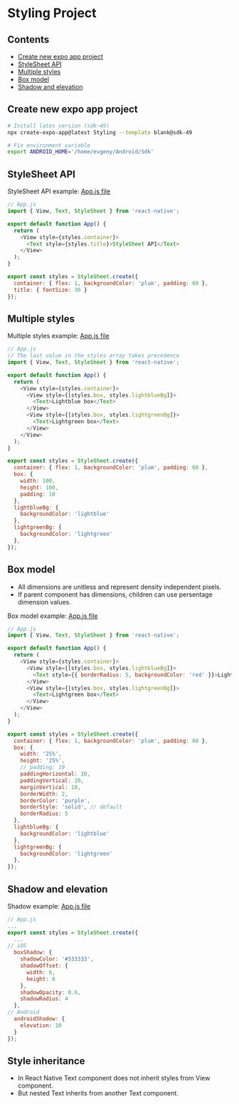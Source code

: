 # Styling Project

## Contents
* [Create new expo app project](#create-new-expo-app-project)
* [StyleSheet API](#stylesheet-api)
* [Multiple styles](#multiple-styles)
* [Box model](#box-model)
* [Shadow and elevation](#shadow-and-elevation)

## Create new expo app project
```sh
# Install lates version (sdk-49)
npx create-expo-app@latest Styling --template blank@sdk-49

# Fix environment variable
export ANDROID_HOME='/home/evgeny/Android/Sdk'
```

## StyleSheet API
StyleSheet API example:
[App.js file](https://github.com/deevgeny/react-tutorials/blob/main/react-native-tutorial/Styles/App.js)<br>
```javascript
// App.js
import { View, Text, StyleSheet } from 'react-native';

export default function App() {
  return (
    <View style={styles.container}>
      <Text style={styles.title}>StyleSheet API</Text>
    </View>
  );
}

export const styles = StyleSheet.create({
  container: { flex: 1, backgroundColor: 'plum', padding: 60 },
  title: { fontSize: 30 }
});
```

## Multiple styles
Multiple styles example:
[App.js file](https://github.com/deevgeny/react-tutorials/blob/main/react-native-tutorial/Styles/App.js)<br>
```javascript
// App.js
// The last value in the styles array takes precedence
import { View, Text, StyleSheet } from 'react-native';

export default function App() {
  return (
    <View style={styles.container}>
      <View style={[styles.box, styles.lightblueBg]}>
        <Text>Lightblue box</Text>
      </View>
      <View style={[styles.box, styles.lightgreenBg]}>
        <Text>Lightgreen box</Text>
      </View>
    </View>
  );
}

export const styles = StyleSheet.create({
  container: { flex: 1, backgroundColor: 'plum', padding: 60 },
  box: {
    width: 100,
    height: 100,
    padding: 10
  },
  lightblueBg: {
    backgroundColor: 'lightblue'
  },
  lightgreenBg: {
    backgroundColor: 'lightgreen'
  },
});
```

## Box model
* All dimensions are unitless and represent density independent pixels.
* If parent component has dimensions, children can use persentage dimension values.

Box model example:
[App.js file](https://github.com/deevgeny/react-tutorials/blob/main/react-native-tutorial/Styles/App.js)<br>
```javascript
// App.js
import { View, Text, StyleSheet } from 'react-native';

export default function App() {
  return (
    <View style={styles.container}>
      <View style={[styles.box, styles.lightblueBg]}>
        <Text style={{ borderRadius: 5, backgroundColor: 'red' }}>Lightblue box</Text>
      </View>
      <View style={[styles.box, styles.lightgreenBg]}>
        <Text>Lightgreen box</Text>
      </View>
    </View>
  );
}

export const styles = StyleSheet.create({
  container: { flex: 1, backgroundColor: 'plum', padding: 60 },
  box: {
    width: '25%',
    height: '25%',
    // padding: 10
    paddingHorizontal: 10,
    paddingVertical: 20,
    marginVertical: 10,
    borderWidth: 2,
    borderColor: 'purple',
    borderStyle: 'solid', // default
    borderRadius: 5
  },
  lightblueBg: {
    backgroundColor: 'lightblue'
  },
  lightgreenBg: {
    backgroundColor: 'lightgreen'
  },
});
```

## Shadow and elevation

Shadow example:
[App.js file](https://github.com/deevgeny/react-tutorials/blob/main/react-native-tutorial/Styles/App.js)<br>
```javascript
// App.js
...
export const styles = StyleSheet.create({
  ...
// iOS
  boxShadow: {
    shadowColor: '#333333',
    shadowOffset: {
      width: 6,
      height: 6
    },
    shadowOpacity: 0.6,
    shadowRadius: 4
  },
// Android
  androidShadow: {
    elevation: 10
  }
});
```

## Style inheritance
* In React Native Text component does not inherit styles from View component.
* But nested Text inherits from another Text component.
